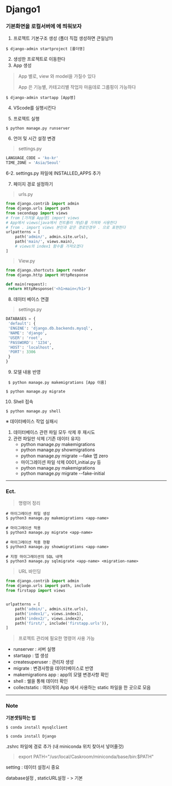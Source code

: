 # Django1

### 기본화면을 로컬서버에 에 띄워보자

1.  프로젝트 기본구조 생성 (폴더 직접 생성하면 큰일남!!)

```shell
$ django-admin startproject [폴더명]
```

2. 생성한 프로젝트로 이동한다
3. App 생성

> App 별로, view 와 model을 가질수 있다
>
> App 은 기능별, 카테고리별 작업자 마음데로 그룹핑이 가능하다

```shell
$ django-admin startapp [App명]
```

4. VScode를 실행시킨다

5. 프로젝트 실행

```shell
$ python manage.py runserver
```



6. 언어 및 시간 설정 변경 

> settings.py 

```python
LANGUAGE_CODE = 'ko-kr'
TIME_ZONE = 'Asia/Seoul'
```



6-2. settings.py 파일에 INSTALLED_APPS 추가 



7. 페이지 경로 설정하기 	

> urls.py 

```python
from django.contrib import admin
from django.urls import path
from secondapp import views
# from [가져올 App명] import views
# App에서 views(java에서 컨트롤러 개념)를 가져와 사용한다
# from . import views 본인과 같은 경로인경우 . 으로 표현한다
urlpatterns = [
    path('admin/', admin.site.urls),
    path('main/', views.main),
  	# views의 index1 함수를 가져오겠다
]
```

> View.py

```python
from django.shortcuts import render
from django.http import HttpResponse

def main(request):
 return HttpResponse('<h1>main</h1>')
```



8. 데이터 베이스 연결

> settings.py

```python
DATABASES = {
 'default': {
 'ENGINE': 'django.db.backends.mysql',
 'NAME': 'django',
 'USER': 'root',
 'PASSWORD': '1234',
 'HOST': 'localhost',
 'PORT': 3306
 }
}
```



9. 모델 내용 반영

```shell
 $ python manage.py makemigrations [App 이름]
```

```shell
$ python manage.py migrate
```

10. Shell 접속

```shell
$ python manage.py shell
```





※ 데이터베이스 작업 실패시

1. 데이터베이스 관련 파일 모두 삭제 후 재시도
2. 관련 파일만 삭제 (기존 데이터 유지) 
   - python manage.py makemigrations 
   - python manage.py showmigrations
   - python manage.py migrate -–fake 앱 zero 
   - 마이그레이션 파일 삭제 0001_initial.py 등
   - python manage.py makemigrations
   - python manage.py migrate --fake-initial



---



### Ect.

> 명령어 정리

```shell
# 마이그레이션 파일 생성
$ python3 manage.py makemigrations <app-name>

# 마이그레이션 적용
$ python3 manage.py migrate <app-name>

# 마이그레이션 적용 현황
$ python3 manage.py showmigrations <app-name>

# 지정 마이그레이션의 SQL 내역
$ python3 manage.py sqlmigrate <app-name> <migration-name>
```



> URL 바인딩

```python
from django.contrib import admin
from django.urls import path, include
from firstapp import views


urlpatterns = [
    path('admin/', admin.site.urls),
    path('index1/', views.index1),
    path('index2/', views.index2),
    path('first/', include('firstapp.urls')),
]
```



>  프로젝트 관리에 필요한 명령어 사용 가능

- runserver : 서버 실행
- startapp : 앱 생성
- createsuperuser : 관리자 생성
- migrate : 변경사항을 데이터베이스로 반영
- makemigrations app : app의 모델 변경사항 확인
- shell : 쉘을 통해 데이터 확인
- collectstatic : 여러개의 App 에서 사용하는 static 파일을 한 곳으로 모음



---



### Note

**기본셋팅하는 법**

```shell
$ conda install mysqlclient
```

```shell
$ conda install Django
```

.zshrc 파일에 경로 추가 (내 miniconda 위치 찾아서 넣어줄것)

>  export PATH="/usr/local/Caskroom/miniconda/base/bin:$PATH"





setting : 데이터 설정시 중요

database설정 , staticURL설정 - > 기본

